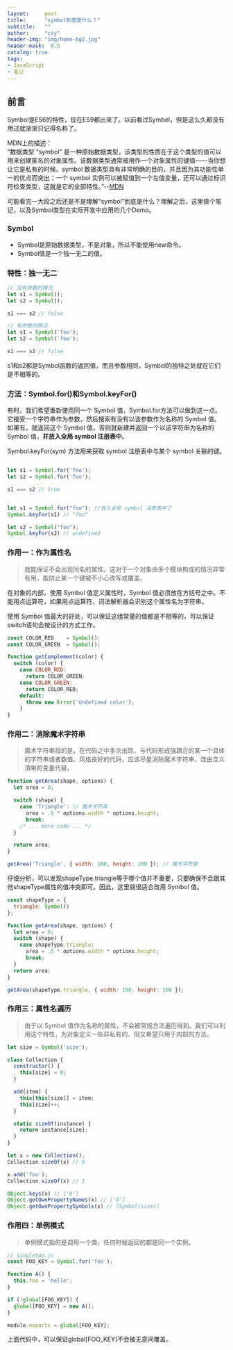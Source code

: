 ```yaml
---
layout:     post
title:      "symbol到底是什么？"
subtitle:   ""
author:     "csy"
header-img: "img/home-bg2.jpg"
header-mask:  0.5
catalog: true
tags:
- JavaScript
- 笔记
---
```


## 前言

Symbol是ES6的特性，现在ES9都出来了。以前看过Symbol，但是这么久都没有用过就渐渐只记得名称了。

MDN上的描述：  
“数据类型 “symbol” 是一种原始数据类型，该类型的性质在于这个类型的值可以用来创建匿名的对象属性。该数据类型通常被用作一个对象属性的键值——当你想让它是私有的时候。symbol 数据类型具有非常明确的目的，并且因为其功能性单一的优点而突出；一个 symbol 实例可以被赋值到一个左值变量，还可以通过标识符检查类型，这就是它的全部特性。”--[MDN](https://developer.mozilla.org/zh-CN/docs/Glossary/Symbol)

可能看完一大段之后还是不是理解“symbol”到底是什么？理解之后，这里做个笔记，以及Symbol类型在实际开发中应用的几个Demo。

### Symbol

- Symbol是原始数据类型，不是对象，所以不能使用new命令。
- Symbol值是一个独一无二的值。

### 特性：独一无二

```js
// 没有参数的情况
let s1 = Symbol();
let s2 = Symbol();

s1 === s2 // false

// 有参数的情况
let s1 = Symbol('foo');
let s2 = Symbol('foo');

s1 === s2 // false
```
s1和s2都是Symbol函数的返回值，而且参数相同，Symbol的独特之处就在它们是不相等的。

### 方法：Symbol.for()和Symbol.keyFor()
有时，我们希望重新使用同一个 Symbol 值，Symbol.for方法可以做到这一点。它接受一个字符串作为参数，然后搜索有没有以该参数作为名称的 Symbol 值。如果有，就返回这个 Symbol 值，否则就新建并返回一个以该字符串为名称的 Symbol 值，**并放入全局 symbol 注册表中**。

Symbol.keyFor(sym) 方法用来获取 symbol 注册表中与某个 symbol 关联的键。


```js

let s1 = Symbol.for('foo');
let s2 = Symbol.for('foo');

s1 === s2 // true


let s1 = Symbol.for("foo"); //放入全局 symbol 注册表中了
Symbol.keyFor(s1) // "foo"

let s2 = Symbol("foo");
Symbol.keyFor(s2) // undefined

```

### 作用一：作为属性名
> 就能保证不会出现同名的属性。这对于一个对象由多个模块构成的情况非常有用，能防止某一个键被不小心改写或覆盖。

在对象的内部，使用 Symbol 值定义属性时，Symbol 值必须放在方括号之中。不能用点运算符，如果用点运算符，词法解析器会识别这个属性名为字符串。

使用 Symbol 值最大的好处，可以保证这组常量的值都是不相等的，可以保证switch语句会按设计的方式工作。
``` js
const COLOR_RED    = Symbol();
const COLOR_GREEN  = Symbol();

function getComplement(color) {
  switch (color) {
    case COLOR_RED:
      return COLOR_GREEN;
    case COLOR_GREEN:
      return COLOR_RED;
    default:
      throw new Error('Undefined color');
    }
}

```

### 作用二：消除魔术字符串
> 魔术字符串指的是，在代码之中多次出现、与代码形成强耦合的某一个具体的字符串或者数值。风格良好的代码，应该尽量消除魔术字符串，改由含义清晰的变量代替。

```js
function getArea(shape, options) {
  let area = 0;

  switch (shape) {
    case 'Triangle': // 魔术字符串
      area = .5 * options.width * options.height;
      break;
    /* ... more code ... */
  }

  return area;
}

getArea('Triangle', { width: 100, height: 100 }); // 魔术字符串
```
仔细分析，可以发现shapeType.triangle等于哪个值并不重要，只要确保不会跟其他shapeType属性的值冲突即可。因此，这里就很适合改用 Symbol 值。

```js
const shapeType = {
  triangle: Symbol()
};

function getArea(shape, options) {
  let area = 0;
  switch (shape) {
    case shapeType.triangle:
      area = .5 * options.width * options.height;
      break;
  }
  return area;
}

getArea(shapeType.triangle, { width: 100, height: 100 });
```
### 作用三：属性名遍历
> 由于以 Symbol 值作为名称的属性，不会被常规方法遍历得到。我们可以利用这个特性，为对象定义一些非私有的、但又希望只用于内部的方法。

```js
let size = Symbol('size');

class Collection {
  constructor() {
    this[size] = 0;
  }

  add(item) {
    this[this[size]] = item;
    this[size]++;
  }

  static sizeOf(instance) {
    return instance[size];
  }
}

let x = new Collection();
Collection.sizeOf(x) // 0

x.add('foo');
Collection.sizeOf(x) // 1

Object.keys(x) // ['0']
Object.getOwnPropertyNames(x) // ['0']
Object.getOwnPropertySymbols(x) // [Symbol(size)]
```

### 作用四：单例模式
> 单例模式指的是调用一个类，任何时候返回的都是同一个实例。

```js
// singleton.js
const FOO_KEY = Symbol.for('foo');

function A() {
  this.foo = 'hello';
}

if (!global[FOO_KEY]) {
  global[FOO_KEY] = new A();
}

module.exports = global[FOO_KEY];
```
上面代码中，可以保证global[FOO_KEY]不会被无意间覆盖。
